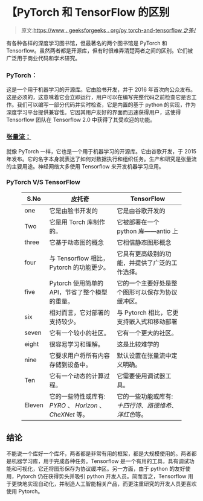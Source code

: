 # 【PyTorch 和 TensorFlow 的区别

> 原文:[https://www . geeksforgeeks . org/py torch-and-tensorflow 之差/](https://www.geeksforgeeks.org/difference-between-pytorch-and-tensorflow/)

有各种各样的深度学习图书馆，但最著名的两个图书馆是 PyTorch 和 Tensorflow。虽然两者都是开源库，但有时很难弄清楚两者之间的区别。它们被广泛用于商业代码和学术研究。

### PyTorch：

这是一个用于机器学习的开源库。它由脸书开发，并于 2016 年首次向公众发布。这是必须的，这意味着它会立即运行，用户可以在编写完整代码之前检查它是否工作。我们可以编写一部分代码并实时检查，它是内置的基于 python 的实现，作为深度学习平台提供兼容性。它因其用户友好的界面而迅速获得用户，这使得 Tensorflow 团队在 Tensorflow 2.0 中获得了其受欢迎的功能。

### [张量流：](https://www.geeksforgeeks.org/introduction-to-tensorflow/)

就像 PyTorch 一样，它也是一个用于机器学习的开源库。它由谷歌开发，于 2015 年发布。它的名字本身就表达了如何对数据执行和组织任务。生产和研究是张量流的主要用途。神经网络大多使用 Tensorflow 来开发机器学习应用。

### PyTorch V/S TensorFlow

<figure class="table">

| S.No | 皮托奇 | TensorFlow |
| --- | --- | --- |
| one | 它是由脸书开发的 | 它是由谷歌开发的 |
| Two | 它是用 Torch 库制作的。 | 它被部署在一个 python 库——antio 上 |
| three | 它基于动态图的概念 | 它相信静态图形概念 |
| four | 与 Tensorflow 相比，Pytorch 的功能更少。 | 它具有更高级别的功能，并提供了广泛的工作选择。 |
| five | Pytorch 使用简单的 API，节省了整个模型的重量。 | 它的一个主要好处是整个图形可以保存为协议缓冲区。 |
| six | 相对而言，它对部署的支持较少。 | 与 Pytorch 相比，它更支持嵌入式和移动部署 |
| seven | 它有一个较小的社区。 | 它有一个更大的社区。 |
| eight | 很容易学习和理解。 | 这是比较难学的 |
| nine | 它要求用户将所有内容存储到设备中。 | 默认设置在张量流中定义明确。 |
| Ten | 它有一个动态的计算过程。 | 它需要使用调试器工具。 |
| Eleven | 它的一些特性或库有: *PYRO* 、 *Horizon* 、 *CheXNet* 等。 | 它的一些功能或库有:*十四行诗*、*路德维希*、*洋红色*等。 |

</figure>

## 结论

不能说一个库好一个库坏，两者都是非常有用的框架，都是大规模使用的。两者都是机器学习库，用于完成各种任务。Tensorflow 是一个有用的工具，具有调试功能和可视化，它还将图形保存为协议缓冲区。另一方面，由于 python 的友好使用，Pytorch 仍在获得势头并吸引 python 开发人员。简而言之，Tensorflow 用于更快地实现自动化，并制造人工智能相关产品，而更注重研究的开发人员更喜欢使用 Pytorch。
